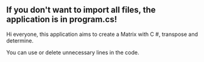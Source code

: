## If you don't want to import all files, the application is in program.cs!

Hi everyone, this application aims to create a Matrix with C #, transpose and determine.

You can use or delete unnecessary lines in the code.
